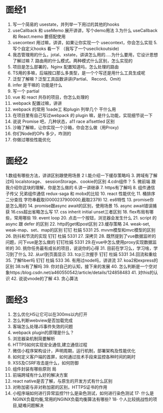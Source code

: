 # 面经1

1. 写一个简易的 usestate，并列举一下用过的其他的hooks 
2. useCallback 和 useMemo 展开讲讲，写个demo用法 
3.为什么 useCallback 和 React.memo 要搭配使用 
4. usecontext 用过嘛，讲讲，如果让你实现一个 usecontext，你会怎么实现 
5.写个自定义hooks 看一下 （我写了一个useclickoutside) 
6. 我态管理用的什么，jotal、xstate，讲讲怎么用的…..为什么要用，它设计恩想了解过嘛 7. 路由用的什么模式。两种模式什么区别，怎么实现的 
8. 项目是怎么部署的，Nginx 配置知道吗，怎么处理的路由 
9. TS用的多嘛，后端按口那么多类型，是一个个写还是用什么工具生成呢 
10. 泛型了解嘛？泛型工具函数讲讲(Partial、 Record、Omit) 
11. infer 是干嘛的 功能是什么 
12. 写一个 partial 
13. vue 和 react 共存的项目，你怎么处理的 
14. webpack 配置过嘛，讲讲 
15. webpack 的常用 1oade工 和plugin 列举几个 干什么用 
16. 在项目里有自己写过webpack 的 plugin 嘛，是什么功能，实现细节说一下 
17. 说说 Promise 吧，几种状态，a11 race al1settled 区别 
18. 沙箱了解嘛，让你实现一个沙箱，你会怎么做（用Proxy) 
19. 你们Node的OPs 多少，咋测的 
20. 你做过哪些性能优化


# 面经2

1.数组有哪些方法，讲讲区别跟使用场景 ا 
2.能介绍一下缓存策略吗 
3. 跨域有了解过吗 localstorage、 sessionStorage、cookie的区别 
4.cdn组件？
5. 微前端 跟我介绍你这块的理解，你是怎么做的 
6.讲一讲继承 
7. https有了解吗 
8. 组件通信 子传父 兄弟组件通信 redux-saga 和 mobx的比较 
10. react 性能优化 
11. 桶排序 二分查找 字符串截取(0000237900000,截取2379)
12. es6特性 
13. promise你是怎么用的 
14. promise跟async await的区别，使用场景 
15. async await错误捕获 
16.css超出省略怎么写 
17. css inherit initial unset三者区别 
18. flex布局有哪些，常用哪些 
19. event loop 20. 点击一个按钮，浏览器会发生什么 
21. script 的 async 跟 defer 的区别
22. http的get和post区别 
23.缓存策略 
24. weak-set, weak-map、set、map的区别 钉钉 杜娟 5331 
25. mvvm模型和mvc模型的区别 
26. 防抖和节流的实现 钉钉 杜娟 5331 
27. 深拷贝 
28. 既然提到了vue数据监听的问题，问下vue是怎么做的 钉钉杜娟 5331 
29.在vue中怎么使用proxy实现数据监听的 
30. 挑你任务最有成长的项目，说说你的心得
31. 目前在学习么，学习啥，学习到了什么 
32. 从url到页面显示 
33. tcp三次握手 钉钉 杜娟 5331 
34.回流和重绘 
35. 了解fiber吗 钉钉 杜娟 533 
36. 有用过node吗，讲讲流 
37. koa2和express的区别 
38.ts有了解吗 
39. 你对自己的认知，接下来的发展 
40. 怎么判断是一个空对象https:/blog.csdn.net/a460550542/article/details/124858483 
41. 对this的认识 
42. 说说vnode的了解 
43. 贪心算法

# 面经3

1. 怎么优化H5让它可以在300ms以内打开 
2. 怎么判断webview是否加载完成 
3. 客端怎么处理JS事件失效的问题 
4. webpack plugin的原理是什么？ 
7. 浏览器染机制简要解析 
8. HTTPS如何实现安全通信,建立通信过程 
9. 微信小程序架构设计，声明周期，运行机制，部署架构及性能优化 
10. 如何定义客户端的首屏，如何通过技术手段来监控各种时间的耗时 
11. XSS及CSRF攻击是什么，如何防御 
12. 组件封装有哪些原则 局 
13. 前端跨域有什么好的解决方案 
14. react native是否了解，与原生的开发方式有什么区别 
15. 对称加密与非对称加密的区别，HTTPS证书的作用 
16. 小程序端如何进行异常监控?什么是染色测试，如何进行染色测试 
17· 什么是NGINX负载均衡,常用的NGINX负载均衡算法有哪些? 
18· 个人比较挑战性的项目,疑难问题解决